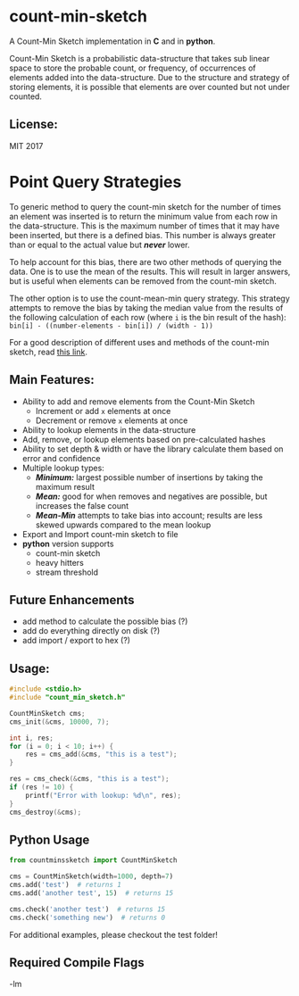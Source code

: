 # count-min-sketch
A Count-Min Sketch implementation in **C** and in **python**.

Count-Min Sketch is a probabilistic data-structure that takes sub linear space
to store the probable count, or frequency, of occurrences of elements added
into the data-structure. Due to the structure and strategy of storing elements,
it is possible that elements are over counted but not under counted.

## License:
MIT 2017

# Point Query Strategies
To generic method to query the count-min sketch for the number of times an
element was inserted is to return the minimum value from each row in the
data-structure. This is the maximum number of times that it may have been
inserted, but there is a defined bias. This number is always greater than or
equal to the actual value but ***never*** lower.

To help account for this bias, there are two other methods of querying the
data. One is to use the mean of the results. This will result in larger answers,
but is useful when elements can be removed from the count-min sketch.

The other option is to use the count-mean-min query strategy. This strategy
attempts to remove the bias by taking the median value from the results of the
following calculation of each row (where `i` is the bin result of the hash):
`bin[i] - ((number-elements - bin[i]) / (width - 1))`

For a good description of different uses and methods of the count-min sketch,
read [this link](https://highlyscalable.wordpress.com/2012/05/01/probabilistic-structures-web-analytics-data-mining/).


## Main Features:
* Ability to add and remove elements from the Count-Min Sketch
    * Increment or add `x` elements at once
    * Decrement or remove `x` elements at once
* Ability to lookup elements in the data-structure
* Add, remove, or lookup elements based on pre-calculated hashes
* Ability to set depth & width or have the library calculate them based on
error and confidence
* Multiple lookup types:
    * ***Minimum:*** largest possible number of insertions by taking the
    maximum result
    * ***Mean:*** good for when removes and negatives are possible, but
    increases the false count
    * ***Mean-Min*** attempts to take bias into account; results are less
    skewed upwards compared to the mean lookup
* Export and Import count-min sketch to file
* **python** version supports
    * count-min sketch
    * heavy hitters
    * stream threshold

## Future Enhancements
* add method to calculate the possible bias (?)
* add do everything directly on disk (?)
* add import / export to hex (?)

## Usage:
``` c
#include <stdio.h>
#include "count_min_sketch.h"

CountMinSketch cms;
cms_init(&cms, 10000, 7);

int i, res;
for (i = 0; i < 10; i++) {
    res = cms_add(&cms, "this is a test");
}

res = cms_check(&cms, "this is a test");
if (res != 10) {
    printf("Error with lookup: %d\n", res);
}
cms_destroy(&cms);
```

## Python Usage
``` python
from countminssketch import CountMinSketch

cms = CountMinSketch(width=1000, depth=7)
cms.add('test')  # returns 1
cms.add('another test', 15)  # returns 15

cms.check('another test')  # returns 15
cms.check('something new')  # returns 0
```

For additional examples, please checkout the test folder!

## Required Compile Flags
-lm
